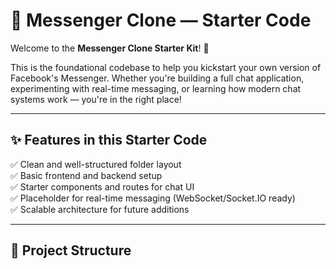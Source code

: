 # 🚀 Messenger Clone — Starter Code

Welcome to the **Messenger Clone Starter Kit**! 💬

This is the foundational codebase to help you kickstart your own version of Facebook's Messenger. Whether you're building a full chat application, experimenting with real-time messaging, or learning how modern chat systems work — you're in the right place!

---

## ✨ Features in this Starter Code

✅ Clean and well-structured folder layout  
✅ Basic frontend and backend setup  
✅ Starter components and routes for chat UI  
✅ Placeholder for real-time messaging (WebSocket/Socket.IO ready)  
✅ Scalable architecture for future additions  

---

## 📂 Project Structure

